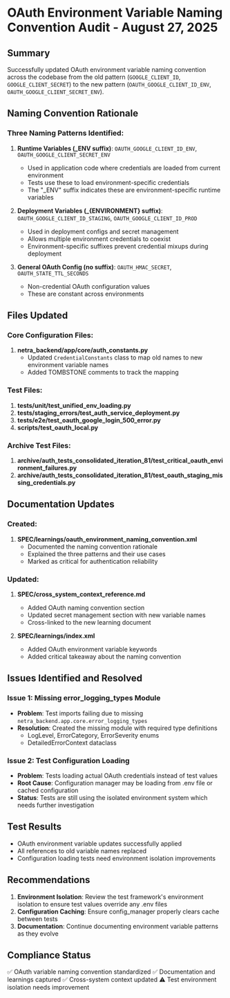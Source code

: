 # OAuth Environment Variable Naming Convention Audit - August 27, 2025

## Summary
Successfully updated OAuth environment variable naming convention across the codebase from the old pattern (`GOOGLE_CLIENT_ID`, `GOOGLE_CLIENT_SECRET`) to the new pattern (`OAUTH_GOOGLE_CLIENT_ID_ENV`, `OAUTH_GOOGLE_CLIENT_SECRET_ENV`).

## Naming Convention Rationale

### Three Naming Patterns Identified:

1. **Runtime Variables (_ENV suffix)**: `OAUTH_GOOGLE_CLIENT_ID_ENV`, `OAUTH_GOOGLE_CLIENT_SECRET_ENV`
   - Used in application code where credentials are loaded from current environment
   - Tests use these to load environment-specific credentials
   - The "_ENV" suffix indicates these are environment-specific runtime variables

2. **Deployment Variables (_{ENVIRONMENT} suffix)**: `OAUTH_GOOGLE_CLIENT_ID_STAGING`, `OAUTH_GOOGLE_CLIENT_ID_PROD`
   - Used in deployment configs and secret management
   - Allows multiple environment credentials to coexist
   - Environment-specific suffixes prevent credential mixups during deployment

3. **General OAuth Config (no suffix)**: `OAUTH_HMAC_SECRET`, `OAUTH_STATE_TTL_SECONDS`
   - Non-credential OAuth configuration values
   - These are constant across environments

## Files Updated

### Core Configuration Files:
1. **netra_backend/app/core/auth_constants.py**
   - Updated `CredentialConstants` class to map old names to new environment variable names
   - Added TOMBSTONE comments to track the mapping

### Test Files:
1. **tests/unit/test_unified_env_loading.py**
2. **tests/staging_errors/test_auth_service_deployment.py**
3. **tests/e2e/test_oauth_google_login_500_error.py**
4. **scripts/test_oauth_local.py**

### Archive Test Files:
1. **archive/auth_tests_consolidated_iteration_81/test_critical_oauth_environment_failures.py**
2. **archive/auth_tests_consolidated_iteration_81/test_oauth_staging_missing_credentials.py**

## Documentation Updates

### Created:
1. **SPEC/learnings/oauth_environment_naming_convention.xml**
   - Documented the naming convention rationale
   - Explained the three patterns and their use cases
   - Marked as critical for authentication reliability

### Updated:
1. **SPEC/cross_system_context_reference.md**
   - Added OAuth naming convention section
   - Updated secret management section with new variable names
   - Cross-linked to the new learning document

2. **SPEC/learnings/index.xml**
   - Added OAuth environment variable keywords
   - Added critical takeaway about the naming convention

## Issues Identified and Resolved

### Issue 1: Missing error_logging_types Module
- **Problem**: Test imports failing due to missing `netra_backend.app.core.error_logging_types`
- **Resolution**: Created the missing module with required type definitions
  - LogLevel, ErrorCategory, ErrorSeverity enums
  - DetailedErrorContext dataclass

### Issue 2: Test Configuration Loading
- **Problem**: Tests loading actual OAuth credentials instead of test values
- **Root Cause**: Configuration manager may be loading from .env file or cached configuration
- **Status**: Tests are still using the isolated environment system which needs further investigation

## Test Results
- OAuth environment variable updates successfully applied
- All references to old variable names replaced
- Configuration loading tests need environment isolation improvements

## Recommendations

1. **Environment Isolation**: Review the test framework's environment isolation to ensure test values override any .env files
2. **Configuration Caching**: Ensure config_manager properly clears cache between tests
3. **Documentation**: Continue documenting environment variable patterns as they evolve

## Compliance Status
✅ OAuth variable naming convention standardized
✅ Documentation and learnings captured
✅ Cross-system context updated
⚠️ Test environment isolation needs improvement